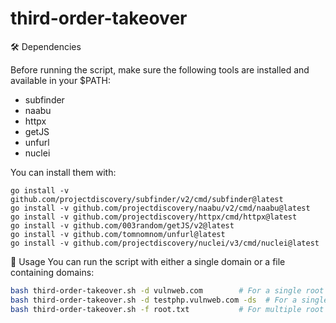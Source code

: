 # third-order-takeover
🛠 Dependencies

Before running the script, make sure the following tools are installed and available in your $PATH:
- subfinder
- naabu
- httpx
- getJS
- unfurl
- nuclei

You can install them with:
```
go install -v github.com/projectdiscovery/subfinder/v2/cmd/subfinder@latest
go install -v github.com/projectdiscovery/naabu/v2/cmd/naabu@latest
go install -v github.com/projectdiscovery/httpx/cmd/httpx@latest
go install -v github.com/003random/getJS/v2@latest
go install -v github.com/tomnomnom/unfurl@latest
go install -v github.com/projectdiscovery/nuclei/v3/cmd/nuclei@latest
```
🚀 Usage
You can run the script with either a single domain or a file containing domains:
```bash
bash third-order-takeover.sh -d vulnweb.com        # For a single root domain
bash third-order-takeover.sh -d testphp.vulnweb.com -ds  # For a single subdomain
bash third-order-takeover.sh -f root.txt           # For multiple root domains
```

